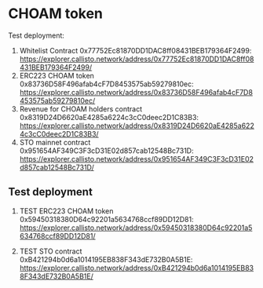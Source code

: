 # CHOAM token

Test deployment:

1. Whitelist Contract 0x77752Ec81870DD1DAC8ff08431BEB179364F2499: https://explorer.callisto.network/address/0x77752Ec81870DD1DAC8ff08431BEB179364F2499/
2. ERC223 CHOAM token 0x83736D58F496afab4cF7D8453575ab59279810ec: https://explorer.callisto.network/address/0x83736D58F496afab4cF7D8453575ab59279810ec/
3. Revenue for CHOAM holders contract 0x8319D24D6620aE4285a6224c3cC0deec2D1C83B3: https://explorer.callisto.network/address/0x8319D24D6620aE4285a6224c3cC0deec2D1C83B3/
4. STO mainnet contract 0x951654AF349C3F3cD31E02d857cab12548Bc731D: https://explorer.callisto.network/address/0x951654AF349C3F3cD31E02d857cab12548Bc731D/



## Test deployment

1. TEST ERC223 CHOAM token 0x59450318380D64c92201a5634768ccf89DD12D81: https://explorer.callisto.network/address/0x59450318380D64c92201a5634768ccf89DD12D81/

2. TEST STO contract 0xB421294b0d6a1014195EB838F343dE732B0A5B1E: https://explorer.callisto.network/address/0xB421294b0d6a1014195EB838F343dE732B0A5B1E/
